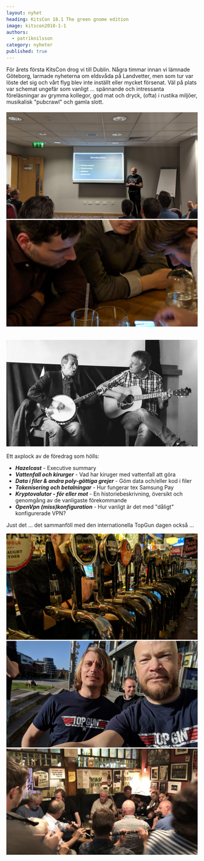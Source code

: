 ```yaml
---
layout: nyhet
heading: KitsCon 18.1 The green gnome edition
image: kitscon2018-1-1
authors:
  - patriknilsson
category: nyheter
published: true
---
```


För årets första KitsCon drog vi till Dublin. Några timmar innan vi lämnade Göteborg, larmade nyheterna om eldsvåda på Landvetter, men som tur var löste det sig och vårt flyg blev inte inställt eller mycket försenat. Väl på plats var schemat ungefär som vanligt ... spännande och intressanta föreläsningar av grymma kollegor, god mat och dryck, (ofta) i rustika miljöer, musikalisk "pubcrawl" och gamla slott.

###### ![](/images/nyheter/kitscon2018-1-2.jpg "float-left")![](/images/nyheter/kitscon2018-1-4.jpg "float-left")
![](/images/nyheter/kitscon2018-1-6.jpg "float-left")


Ett axplock av de föredrag som hölls:

* ***Hazelcast*** - Executive summary
* ***Vattenfall och kirurger*** - Vad har kiruger med vattenfall att göra
* ***Data i filer & andra poly-göttiga grejer*** - Göm data och/eller kod i filer
* ***Tokenisering och betalningar*** - Hur fungerar tex Samsung Pay
* ***Kryptovalutor - för eller mot*** - En historiebeskrivning, översikt och genomgång av de vanligaste förekommande
* ***OpenVpn (miss)konfiguration*** - Hur vanligt är det med "dåligt" konfigurerade VPN?

Just det ... det sammanföll med den internationella TopGun dagen också ...

![](/images/nyheter/kitscon2018-1-3.jpg "float-left")
![](/images/nyheter/kitscon2018-1-5.jpg "float-left")
![](/images/nyheter/kitscon2018-1-7.jpg "float-left")